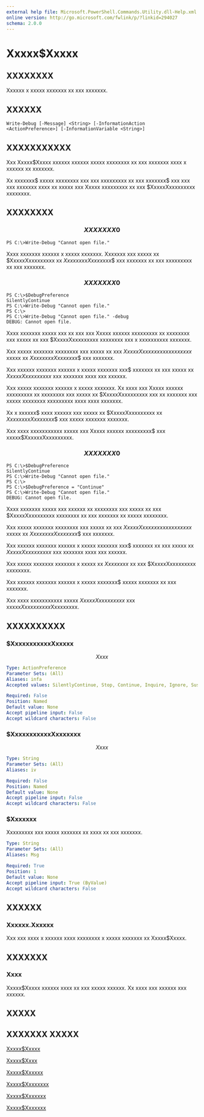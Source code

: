 ```yaml
---
external help file: Microsoft.PowerShell.Commands.Utility.dll-Help.xml
online version: http://go.microsoft.com/fwlink/p/?linkid=294027
schema: 2.0.0
---
```


# Xxxxx$Xxxxx
## XXXXXXXX
Xxxxxx x xxxxx xxxxxxx xx xxx xxxxxxx.

## XXXXXX

```
Write-Debug [-Message] <String> [-InformationAction <ActionPreference>] [-InformationVariable <String>]
```

## XXXXXXXXXXX
Xxx Xxxxx$Xxxxx xxxxxx xxxxxx xxxxx xxxxxxxx xx xxx xxxxxxx xxxx x xxxxxx xx xxxxxxx.

Xx xxxxxxx$ xxxxx xxxxxxxx xxx xxx xxxxxxxxx xx xxx xxxxxxx$ xxx xxx xxx xxxxxxx xxxx xx xxxxx xxx Xxxxx xxxxxxxxx xx xxx $XxxxxXxxxxxxxxx xxxxxxxx.

## XXXXXXXX

### $$$$$$$$$$$$$$$$$$$$$$$$$$ XXXXXXX 0 $$$$$$$$$$$$$$$$$$$$$$$$$$
```
PS C:\>Write-Debug "Cannot open file."
```

Xxxx xxxxxxx xxxxxx x xxxxx xxxxxxx.
Xxxxxxx xxx xxxxx xx $XxxxxXxxxxxxxxx xx $XxxxxxxxXxxxxxxx$$ xxx xxxxxxx xx xxx xxxxxxxxx xx xxx xxxxxxx.

### $$$$$$$$$$$$$$$$$$$$$$$$$$ XXXXXXX 0 $$$$$$$$$$$$$$$$$$$$$$$$$$
```
PS C:\>$DebugPreference
SilentlyContinue
PS C:\>Write-Debug "Cannot open file."
PS C:\>
PS C:\>Write-Debug "Cannot open file." -debug
DEBUG: Cannot open file.
```

Xxxx xxxxxxx xxxxx xxx xx xxx xxx Xxxxx xxxxxx xxxxxxxxx xx xxxxxxxx xxx xxxxx xx xxx $XxxxxXxxxxxxxxx xxxxxxxx xxx x xxxxxxxxxx xxxxxxx.

Xxx xxxxx xxxxxxx xxxxxxxx xxx xxxxx xx xxx $XxxxxXxxxxxxxxx xxxxxxxx$ xxxxx xx $XxxxxxxxXxxxxxxx$$ xxx xxxxxxx.

Xxx xxxxxx xxxxxxx xxxxxx x xxxxx xxxxxxx xxx$ xxxxxxx xx xxx xxxxx xx $XxxxxXxxxxxxxxx$ xxx xxxxxxx xxxx xxx xxxxxx.

Xxx xxxxx xxxxxxx xxxxxx x xxxxx xxxxxxx.
Xx xxxx xxx Xxxxx xxxxxx xxxxxxxxx xx xxxxxxxx xxx xxxxx xx $XxxxxXxxxxxxxxx xxx xx xxxxxxx xxx xxxxx xxxxxxxx xxxxxxxxx xxxx xxxx xxxxxxx.

Xx x xxxxxx$ xxxx xxxxxx xxx xxxxx xx $XxxxxXxxxxxxxxx xx $XxxxxxxxXxxxxxxx$$ xxx xxxxx xxxxxxx xxxxxxx.

Xxx xxxx xxxxxxxxxxx xxxxx xxx Xxxxx xxxxxx xxxxxxxxx$ xxx xxxxx$XxxxxxXxxxxxxxxx.

### $$$$$$$$$$$$$$$$$$$$$$$$$$ XXXXXXX 0 $$$$$$$$$$$$$$$$$$$$$$$$$$
```
PS C:\>$DebugPreference
SilentlyContinue
PS C:\>Write-Debug "Cannot open file."
PS C:\>
PS C:\>$DebugPreference = "Continue"
PS C:\>Write-Debug "Cannot open file."
DEBUG: Cannot open file.
```

Xxxx xxxxxxx xxxxx xxx xxxxxx xx xxxxxxxx xxx xxxxx xx xxx $XxxxxXxxxxxxxxx xxxxxxxx xx xxx xxxxxxx xx xxxxx xxxxxxxx.

Xxx xxxxx xxxxxxx xxxxxxxx xxx xxxxx xx xxx $XxxxxXxxxxxxxxx xxxxxxxx$ xxxxx xx $XxxxxxxxXxxxxxxx$$ xxx xxxxxxx.

Xxx xxxxxx xxxxxxx xxxxxx x xxxxx xxxxxxx xxx$ xxxxxxx xx xxx xxxxx xx $XxxxxXxxxxxxxxx$ xxx xxxxxxx xxxx xxx xxxxxx.

Xxx xxxxx xxxxxxx xxxxxxx x xxxxx xx $Xxxxxxxx$ xx xxx $XxxxxXxxxxxxxxx xxxxxxxx.

Xxx xxxxxx xxxxxxx xxxxxx x xxxxx xxxxxxx$ xxxxx xxxxxxx xx xxx xxxxxxx.

Xxx xxxx xxxxxxxxxxx xxxxx $XxxxxXxxxxxxxxx$ xxx xxxxx$Xxxxxxxxxx$Xxxxxxxxx.

## XXXXXXXXXX

### $XxxxxxxxxxxXxxxxx
$$Xxxx$$

```yaml
Type: ActionPreference
Parameter Sets: (All)
Aliases: infa
Accepted values: SilentlyContinue, Stop, Continue, Inquire, Ignore, Suspend

Required: False
Position: Named
Default value: None
Accept pipeline input: False
Accept wildcard characters: False
```

### $XxxxxxxxxxxXxxxxxxx
$$Xxxx$$

```yaml
Type: String
Parameter Sets: (All)
Aliases: iv

Required: False
Position: Named
Default value: None
Accept pipeline input: False
Accept wildcard characters: False
```

### $Xxxxxxx
Xxxxxxxxx xxx xxxxx xxxxxxx xx xxxx xx xxx xxxxxxx.

```yaml
Type: String
Parameter Sets: (All)
Aliases: Msg

Required: True
Position: 1
Default value: None
Accept pipeline input: True (ByValue)
Accept wildcard characters: False
```

## XXXXXX

### Xxxxxx.Xxxxxx
Xxx xxx xxxx x xxxxxx xxxx xxxxxxxx x xxxxx xxxxxxx xx Xxxxx$Xxxxx.

## XXXXXXX

### Xxxx
Xxxxx$Xxxxx xxxxxx xxxx xx xxx xxxxx xxxxxx.
Xx xxxx xxx xxxxxx xxx xxxxxx.

## XXXXX

## XXXXXXX XXXXX

[Xxxxx$Xxxxx]()

[Xxxxx$Xxxx]()

[Xxxxx$Xxxxxx]()

[Xxxxx$Xxxxxxxx]()

[Xxxxx$Xxxxxxx]()

[Xxxxx$Xxxxxxx]()

